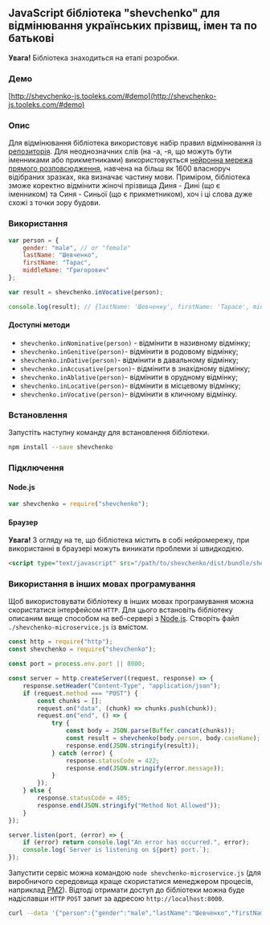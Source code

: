## JavaScript бібліотека "shevchenko" для відмінювання українських прізвищ, імен та по батькові

**Увага!** Бібліотека знаходиться на етапі розробки.

### Демо

[http://shevchenko-js.tooleks.com/#demo](http://shevchenko-js.tooleks.com/#demo)

### Опис

Для відмінювання бібліотека використовує набір правил відмінювання із [репозиторія](https://github.com/tooleks/shevchenko-rules). Для неоднозначних слів (на -а, -я, що можуть бути іменниками або прикметниками) використовується [нейронна мережа прямого розповсюдження](https://en.wikipedia.org/wiki/Feedforward_neural_network), навчена на більш як 1600 власноруч відібраних зразках, яка визначає частину мови. Приміром, бібліотека зможе коректно відмінити жіночі прізвища Диня - Дині (що є іменником) та Синя - Синьої (що є прикметником), хоч і ці слова дуже схожі з точки зору будови.

### Використання

```JavaScript
var person = {
    gender: "male", // or "female"
    lastName: "Шевченко",
    firstName: "Тарас",
    middleName: "Григорович"
};

var result = shevchenko.inVocative(person);

console.log(result); // {lastName: 'Шевченку', firstName: 'Тарасе', middleName: 'Григоровичу'}
```

#### Доступні методи

- `shevchenko.inNominative(person)` - відмінити в називному відмінку;
- `shevchenko.inGenitive(person)`- відмінити в родовому відмінку;
- `shevchenko.inDative(person)`- відмінити в давальному відмінку;
- `shevchenko.inAccusative(person)`- відмінити в знахідному відмінку;
- `shevchenko.inAblative(person)`- відмінити в орудному відмінку;
- `shevchenko.inLocative(person)`- відмінити в місцевому відмінку;
- `shevchenko.inVocative(person)`- відмінити в кличному відмінку.

### Встановлення

Запустіть наступну команду для встановлення бібліотеки.

```bash
npm install --save shevchenko
```

### Підключення

#### Node.js

```JavaScript
var shevchenko = require("shevchenko");
```

#### Браузер

**Увага!** З огляду на те, що бібліотека містить в собі нейромережу, при використанні в браузері можуть виникати проблеми зі швидкодією.

```HTML
<script type="text/javascript" src="/path/to/shevchenko/dist/bundle/shevchenko.min.js"></script>
```

### Використання в інших мовах програмування

Щоб використовувати бібліотеку в інших мовах програмування можна скористатися інтерфейсом `HTTP`. Для цього встановіть бібліотеку описаним вище способом на веб-сервері з [Node.js](https://nodejs.org). Створіть файл `./shevchenko-microservice.js` із вмістом.

```JavaScript
const http = require("http");
const shevchenko = require("shevchenko");

const port = process.env.port || 8000;

const server = http.createServer((request, response) => {
    response.setHeader("Content-Type", "application/json");
    if (request.method === "POST") {
        const chunks = [];
        request.on("data", (chunk) => chunks.push(chunk));
        request.on("end", () => {
            try {
                const body = JSON.parse(Buffer.concat(chunks));
                const result = shevchenko(body.person, body.caseName);
                response.end(JSON.stringify(result));
            } catch (error) {
                response.statusCode = 422;
                response.end(JSON.stringify(error.message));
            }
        });
    } else {
        response.statusCode = 405;
        response.end(JSON.stringify("Method Not Allowed"));
    }
});

server.listen(port, (error) => {
    if (error) return console.log("An error has occurred.", error);
    console.log(`Server is listening on ${port} port.`);
});
```

Запустити сервіс можна командою `node shevchenko-microservice.js` (для виробничого середовища краще скористатися менеджером процесів, наприклад [PM2](http://pm2.keymetrics.io)). Відтоді отримати доступ до бібліотеки можна буде надіславши `HTTP` `POST` запит за адресою `http://localhost:8000`.

```bash
curl --data '{"person":{"gender":"male","lastName":"Шевченко","firstName":"Тарас","middleName":"Григорович"},"caseName":"vocative"}' http://localhost:8000
```
